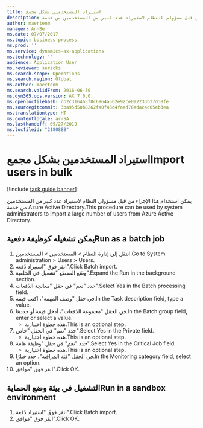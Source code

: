 ```yaml
---
title: استيراد المستخدمين بشكل مجمع
description: يمكن استخدام هذا الإجراء من قبل مسؤولي النظام لاستيراد عدد كبير من المستخدمين من خدمة Azure Active Directory.
author: maertenm
manager: AnnBe
ms.date: 07/07/2017
ms.topic: business-process
ms.prod: ''
ms.service: dynamics-ax-applications
ms.technology: ''
audience: Application User
ms.reviewer: sericks
ms.search.scope: Operations
ms.search.region: Global
ms.author: maertenm
ms.search.validFrom: 2016-06-30
ms.dyn365.ops.version: AX 7.0.0
ms.openlocfilehash: cb2c316465f8c6964a562e92ce0a2233b37d38fe
ms.sourcegitcommit: 3ba95d50b8262fa0f43d4faad76adac4d05eb3ea
ms.translationtype: HT
ms.contentlocale: ar-SA
ms.lasthandoff: 09/27/2019
ms.locfileid: "2180888"
---
```

# <a name="import-users-in-bulk"></a><span data-ttu-id="e284d-103">استيراد المستخدمين بشكل مجمع</span><span class="sxs-lookup"><span data-stu-id="e284d-103">Import users in bulk</span></span>

[!include [task guide banner](../../includes/task-guide-banner.md)]

<span data-ttu-id="e284d-104">يمكن استخدام هذا الإجراء من قبل مسؤولي النظام لاستيراد عدد كبير من المستخدمين من خدمة Azure Active Directory.</span><span class="sxs-lookup"><span data-stu-id="e284d-104">This procedure can be used by system administrators to import a large number of users from Azure Active Directory.</span></span>


## <a name="run-as-a-batch-job"></a><span data-ttu-id="e284d-105">يمكن تشغيله كوظيفة دفعية‬</span><span class="sxs-lookup"><span data-stu-id="e284d-105">Run as a batch job</span></span>
1. <span data-ttu-id="e284d-106">انتقل إلى إدارة النظام > المستخدمين > المستخدمين.</span><span class="sxs-lookup"><span data-stu-id="e284d-106">Go to System administration > Users > Users.</span></span>
2. <span data-ttu-id="e284d-107">انقر فوق "استيراد دُفعة‬".</span><span class="sxs-lookup"><span data-stu-id="e284d-107">Click Batch import.</span></span>
3. <span data-ttu-id="e284d-108">وسّع المقطع "تشغيل في الخلفية‬‬".</span><span class="sxs-lookup"><span data-stu-id="e284d-108">Expand the Run in the background section.</span></span>
4. <span data-ttu-id="e284d-109">حدد "نعم" في حقل "معالجة الدُفعات‬".</span><span class="sxs-lookup"><span data-stu-id="e284d-109">Select Yes in the Batch processing field.</span></span>
5. <span data-ttu-id="e284d-110">في حقل "وصف المهمة"، اكتب قيمة.</span><span class="sxs-lookup"><span data-stu-id="e284d-110">In the Task description field, type a value.</span></span>
6. <span data-ttu-id="e284d-111">في الحقل "مجموعة الدُفعات‬"، أدخل قيمة أو حددها.</span><span class="sxs-lookup"><span data-stu-id="e284d-111">In the Batch group field, enter or select a value.</span></span>
    * <span data-ttu-id="e284d-112">هذه خطوة اختيارية.</span><span class="sxs-lookup"><span data-stu-id="e284d-112">This is an optional step.</span></span>  
7. <span data-ttu-id="e284d-113">حدد "نعم" في الحقل "خاص‬".</span><span class="sxs-lookup"><span data-stu-id="e284d-113">Select Yes in the Private field.</span></span>
    * <span data-ttu-id="e284d-114">هذه خطوة اختيارية.</span><span class="sxs-lookup"><span data-stu-id="e284d-114">This is an optional step.</span></span>  
8. <span data-ttu-id="e284d-115">حدد "نعم" في حقل "وظيفة هامة‬‬".</span><span class="sxs-lookup"><span data-stu-id="e284d-115">Select Yes in the Critical Job field.</span></span>
    * <span data-ttu-id="e284d-116">هذه خطوة اختيارية.</span><span class="sxs-lookup"><span data-stu-id="e284d-116">This is an optional step.</span></span>  
9. <span data-ttu-id="e284d-117">في الحقل "فئة المراقبة‬"، حدد خيارًا.</span><span class="sxs-lookup"><span data-stu-id="e284d-117">In the Monitoring category field, select an option.</span></span>
10. <span data-ttu-id="e284d-118">انقر فوق "موافق".</span><span class="sxs-lookup"><span data-stu-id="e284d-118">Click OK.</span></span>

## <a name="run-in-a-sandbox-environment"></a><span data-ttu-id="e284d-119">التشغيل في بيئة وضع الحماية</span><span class="sxs-lookup"><span data-stu-id="e284d-119">Run in a sandbox environment</span></span>
1. <span data-ttu-id="e284d-120">انقر فوق "استيراد دُفعة‬".</span><span class="sxs-lookup"><span data-stu-id="e284d-120">Click Batch import.</span></span>
2. <span data-ttu-id="e284d-121">انقر فوق "موافق".</span><span class="sxs-lookup"><span data-stu-id="e284d-121">Click OK.</span></span>


